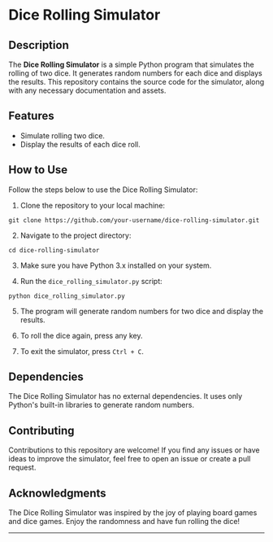 # Dice Rolling Simulator


## Description

The **Dice Rolling Simulator** is a simple Python program that simulates the rolling of two dice. It generates random numbers for each dice and displays the results. This repository contains the source code for the simulator, along with any necessary documentation and assets.

## Features

- Simulate rolling two dice.
- Display the results of each dice roll.

## How to Use

Follow the steps below to use the Dice Rolling Simulator:

1. Clone the repository to your local machine:

```
git clone https://github.com/your-username/dice-rolling-simulator.git
```

2. Navigate to the project directory:

```
cd dice-rolling-simulator
```

3. Make sure you have Python 3.x installed on your system.

4. Run the `dice_rolling_simulator.py` script:

```
python dice_rolling_simulator.py
```

5. The program will generate random numbers for two dice and display the results.

6. To roll the dice again, press any key.

7. To exit the simulator, press `Ctrl + C`.

## Dependencies

The Dice Rolling Simulator has no external dependencies. It uses only Python's built-in libraries to generate random numbers.

## Contributing

Contributions to this repository are welcome! If you find any issues or have ideas to improve the simulator, feel free to open an issue or create a pull request.


## Acknowledgments

The Dice Rolling Simulator was inspired by the joy of playing board games and dice games. Enjoy the randomness and have fun rolling the dice!

---

